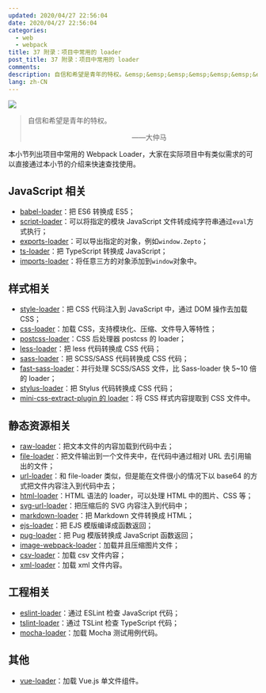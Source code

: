 ```yaml
---
updated: 2020/04/27 22:56:04
date: 2020/04/27 22:56:04
categories: 
  - web
  - webpack
title: 37 附录：项目中常用的 loader
post_title: 37 附录：项目中常用的 loader
comments: 
description: 自信和希望是青年的特权。&emsp;&emsp;&emsp;&emsp;&emsp;&emsp;&emsp;&emsp;&emsp;&emsp;&emsp;&emsp;&emsp;&emsp;&emsp;——大仲马本小节列出项目中常用的 Webpack Loader，大家在实际项目中有类似需求的可以直接通过本小节的介绍来快速查找使用。
lang: zh-CN
---
```


![](https://img2.mukewang.com/5cd965150001c63306400360.jpg)

> 自信和希望是青年的特权。
>
> &emsp;&emsp;&emsp;&emsp;&emsp;&emsp;&emsp;&emsp;&emsp;&emsp;&emsp;&emsp;&emsp;&emsp;&emsp;——大仲马

本小节列出项目中常用的 Webpack Loader，大家在实际项目中有类似需求的可以直接通过本小节的介绍来快速查找使用。

## JavaScript 相关

- [babel-loader](https://github.com/babel/babel-loader)：把 ES6 转换成 ES5；
- [script-loader](https://github.com/webpack-contrib/script-loader)：可以将指定的模块 JavaScript 文件转成纯字符串通过`eval`方式执行；
- [exports-loader](https://github.com/webpack-contrib/exports-loader)：可以导出指定的对象，例如`window.Zepto`；
- [ts-loader](https://github.com/TypeStrong/ts-loader)：把 TypeScript 转换成 JavaScript；
- [imports-loader](https://github.com/webpack-contrib/imports-loader)：将任意三方的对象添加到`window`对象中。

## 样式相关

- [style-loader](https://github.com/webpack-contrib/style-loader)：把 CSS 代码注入到 JavaScript 中，通过 DOM 操作去加载 CSS；
- [css-loader](https://github.com/webpack-contrib/css-loader)：加载 CSS，支持模块化、压缩、文件导入等特性；
- [postcss-loader](https://github.com/postcss/postcss-loader)：CSS 后处理器 postcss 的 loader；
- [less-loader](https://github.com/webpack-contrib/less-loader)：把 less 代码转换成 CSS 代码；
- [sass-loader](https://github.com/webpack-contrib/sass-loader)：把 SCSS/SASS 代码转换成 CSS 代码；
- [fast-sass-loader](https://github.com/yibn2008/fast-sass-loader)：并行处理 SCSS/SASS 文件，比 Sass-loader 快 5~10 倍的 loader；
- [stylus-loader](https://github.com/shama/stylus-loader)：把 Stylus 代码转换成 CSS 代码；
- [mini-css-extract-plugin 的 loader](https://github.com/webpack-contrib/mini-css-extract-plugin)：将 CSS 样式内容提取到 CSS 文件中。

## 静态资源相关

- [raw-loader](https://github.com/webpack-contrib/raw-loader)：把文本文件的内容加载到代码中去；
- [file-loader](https://github.com/webpack-contrib/file-loader)：把文件输出到一个文件夹中，在代码中通过相对 URL 去引用输出的文件；
- [url-loader](https://github.com/webpack-contrib/url-loader)：和 file-loader 类似，但是能在文件很小的情况下以 base64 的方式把文件内容注入到代码中去；
- [html-loader](https://github.com/webpack-contrib/html-loader)：HTML 语法的 loader，可以处理 HTML 中的图片、CSS 等；
- [svg-url-loader](https://github.com/bhovhannes/svg-url-loader)：把压缩后的 SVG 内容注入到代码中；
- [markdown-loader](https://github.com/peerigon/markdown-loader)：把 Markdown 文件转换成 HTML；
- [ejs-loader](https://github.com/okonet/ejs-loader)：把 EJS 模版编译成函数返回；
- [pug-loader](https://github.com/pugjs/pug-loader)：把 Pug 模版转换成 JavaScript 函数返回；
- [image-webpack-loader](https://github.com/tcoopman/image-webpack-loader)：加载并且压缩图片文件；
- [csv-loader](https://www.npmjs.com/package/csv-loader)：加载 csv 文件内容；
- [xml-loader](https://www.npmjs.com/package/xml-loader)：加载 xml 文件内容。

## 工程相关

- [eslint-loader](https://github.com/webpack-contrib/eslint-loader)：通过 ESLint 检查 JavaScript 代码；
- [tslint-loader](https://github.com/wbuchwalter/tslint-loader)：通过 TSLint 检查 TypeScript 代码；
- [mocha-loader](https://github.com/webpack-contrib/mocha-loader)：加载 Mocha 测试用例代码。

## 其他

- [vue-loader](https://github.com/vuejs/vue-loader)：加载 Vue.js 单文件组件。


